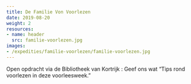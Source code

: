 ```yaml
---
title: De Familie Von Voorlezen
date: 2019-08-20
weight: 2
resources:
- name: header
  src: familie-voorlezen.jpg
images:
- /expedities/familie-voorlezen/familie-voorlezen.jpg
---
```


Open opdracht via de Bibliotheek van Kortrijk : Geef ons wat “Tips rond voorlezen in deze voorleesweek.”
